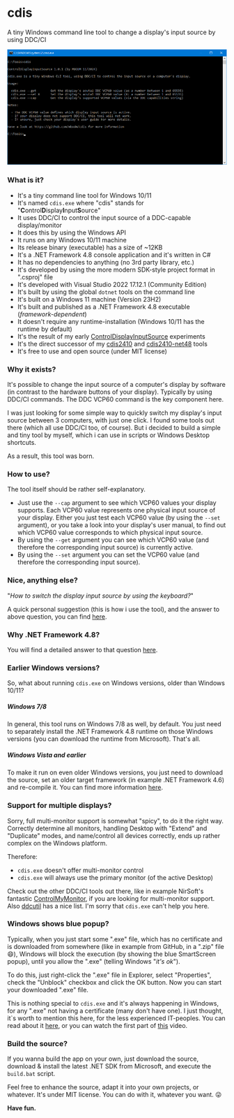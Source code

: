 # cdis

A tiny Windows command line tool to change a display's input source by using DDC/CI

![cdis](screenshot.png)

### What is it?

- It's a tiny command line tool for Windows 10/11
- It's named `cdis.exe` where "cdis" stands for "**C**ontrol**D**isplay**I**nput**S**ource"
- It uses DDC/CI to control the input source of a DDC-capable display/monitor
- It does this by using the Windows API
- It runs on any Windows 10/11 machine
- Its release binary (executable) has a size of ~12KB
- It's a .NET Framework 4.8 console application and it's written in C#
- It has no dependencies to anything (no 3rd party library, etc.)
- It's developed by using the more modern SDK-style project format in ".csproj" file
- It's developed with Visual Studio 2022 17.12.1 (Community Edition)
- It's built by using the global `dotnet` tools on the command line
- It's built on a Windows 11 machine (Version 23H2)
- It's built and published as a .NET Framework 4.8 executable (_framework-dependent_)
- It doesn't require any runtime-installation (Windows 10/11 has the runtime by default)
- It's the result of my early [ControlDisplayInputSource](https://github.com/MBODM/ControlDisplayInputSource) experiments
- It's the direct successor of my [cdis2410](https://github.com/MBODM/cdis2410) and [cdis2410-net48](https://github.com/MBODM/cdis2410-net48) tools
- It's free to use and open source (under MIT license)

### Why it exists?

It's possible to change the input source of a computer's display by software (in contrast to the hardware buttons of your display). Typically by using DDC/CI commands. The DDC VCP60 command is the key component here.

I was just looking for some simple way to quickly switch my display's input source between 3 computers, with just one click. I found some tools out there (which all use DDC/CI too, of course). But i decided to build a simple and tiny tool by myself, which i can use in scripts or Windows Desktop shortcuts.

As a result, this tool was born.

### How to use?

The tool itself should be rather self-explanatory.

- Just use the `--cap` argument to see which VCP60 values your display supports. Each VCP60 value represents one physical input source of your display. Either you just test each VCP60 value (by using the `--set` argument), or you take a look into your display's user manual, to find out which VCP60 value corresponds to which physical input source.
- By using the `--get` argument you can see which VCP60 value (and therefore the corresponding input source) is currently active.
- By using the `--set` argument you can set the VCP60 value (and therefore the corresponding input source).

### Nice, anything else?

"_How to switch the display input source by using the keyboard?_"

A quick personal suggestion (this is how i use the tool), and the answer to above question, you can find [here](https://github.com/mbodm/cdis/blob/main/README_keyboard.md).

### Why .NET Framework 4.8?

You will find a detailed answer to that question [here](https://github.com/mbodm/cdis/blob/main/README_net48.md).

### Earlier Windows versions?

So, what about running `cdis.exe` on Windows versions, older than Windows 10/11?

##### Windows 7/8

In general, this tool runs on Windows 7/8 as well, by default. You just need to separately install the .NET Framework 4.8 runtime on those Windows versions (you can download the runtime from Microsoft). That's all.

##### Windows Vista and earlier

To make it run on even older Windows versions, you just need to download the source, set an older target framework (in example .NET Framework 4.6) and re-compile it. You can find more information [here](https://learn.microsoft.com/en-us/dotnet/framework/migration-guide/versions-and-dependencies).

### Support for multiple displays?

Sorry, full multi-monitor support is somewhat "spicy", to do it the right way. Correctly determine all monitors, handling Desktop with "Extend" and "Duplicate" modes, and name/control all devices correctly, ends up rather complex on the Windows platform.

Therefore:
- `cdis.exe` doesn't offer multi-monitor control
- `cdis.exe` will always use the primary monitor (of the active Desktop)

Check out the other DDC/CI tools out there, like in example NirSoft's fantastic  [ControlMyMonitor](https://www.nirsoft.net/utils/control_my_monitor.html), if you are looking for multi-monitor support. Also [ddcutil](https://www.ddcutil.com/windows_programs/) has a nice list. I'm sorry that `cdis.exe` can't help you here.

### Windows shows blue popup?

Typically, when you just start some ".exe" file, which has no certificate and is downloaded from somewhere (like in example from GitHub, in a ".zip" file 😄), Windows will block the execution (by showing the blue SmartScreen popup), until you allow the ".exe" (telling Windows "_it's ok_").

To do this, just right-click the ".exe" file in Explorer, select "Properties", check the "Unblock" checkbox and click the OK button. Now you can start your downloaded ".exe" file.

This is nothing special to `cdis.exe` and it's always happening in Windows, for any ".exe" not having a certificate (many don't have one). I just thought, it`s worth to mention this here, for the less experienced IT-peoples. You can read about it [here](https://www.windowscentral.com/how-fix-app-has-been-blocked-your-protection-windows-10), or you can watch the first part of [this](https://www.youtube.com/watch?v=0YYWaQSbiVA) video.

### Build the source?

If you wanna build the app on your own, just download the source, download & install the latest .NET SDK from Microsoft, and execute the `build.bat` script.

Feel free to enhance the source, adapt it into your own projects, or whatever. It's under MIT license. You can do with it, whatever you want. 😜

**Have fun.**
